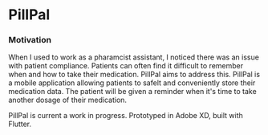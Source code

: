 # PillPal

### Motivation
When I used to work as a pharamcist assistant, I noticed there was an issue with patient compliance. Patients can often find it difficult to remember when and how to take their medication. PillPal aims to address this. PillPal is a mobile application allowing patients to  safelt and conveniently store their medication data. The patient will be given a reminder when it's time to take another dosage of their medication.

PillPal is current a work in progress. Prototyped in Adobe XD, built with Flutter.
